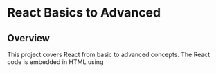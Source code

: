# React Basics to Advanced

## Overview

This project covers React from basic to advanced concepts. The React code is embedded in HTML using <script> tags with Babel for JSX transformation.

### Author

Swapnil Dutta

## Introduction

This repository serves as a structured learning resource for mastering React. It covers foundational concepts like JSX, components, and props, progressing to advanced topics such as state management, hooks, and event handling. The project initially follows a non-CRA approach where React is directly included in HTML files.

Topics Covered

🔹 Basics of React

Introduction to React

Setting up React without CRA

Embedding React in HTML

Using Babel for JSX transformation

Rendering elements using React.createElement()

Understanding Virtual DOM and how React renders UI

🔹 JSX (JavaScript XML)

Writing JSX syntax

Embedding expressions in JSX

Differences between JSX and JavaScript

React fragments (<>...</>) for returning multiple elements

🔹 Components

Functional Components (function Component() {})

Class Components (class Component extends React.Component)

Rendering Components inside HTML

Nesting Components

Default and Named Exports

🔹 Props (Properties)

Passing props to components

Default props

Destructuring props

Conditional Rendering with props

Rendering lists using props

🔹 Conditional Rendering

Using ternary operators inside JSX

&& (logical AND) for short-circuit evaluation

Rendering different components based on state

🔹 Lists and Keys

Rendering lists using map()

Using key prop for optimization

Unique keys to avoid re-renders

## How to Run the Project

🔹Clone the repository: git clone https://github.com/your-username/react-basics-to-advanced.git

🔹Open index.html in a browser.

🔹Make sure you are connected to the internet, as React is imported via CDN.
